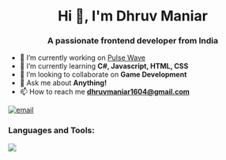 <h1 align="center">Hi 👋, I'm Dhruv Maniar</h1>
<h3 align="center">A passionate frontend developer from India</h3>

- 🔭 I’m currently working on [Pulse Wave](abc.com)
- 🌱 I’m currently learning **C#, Javascript, HTML, CSS**
- 👯 I’m looking to collaborate on **Game Development**
- 💬 Ask me about **Anything!**
- 📫 How to reach me **dhruvmaniar1604@gmail.com**

<p align="left">
  <a href="mailto:dhruvmaniar1604@gmail.com">
    <img src="https://img.shields.io/badge/Email-Dhruv%20Maniar-red?style=for-the-badge&logo=gmail&logoColor=white" alt="email" />
  </a>
</p>

<p align="left">
<!-- You can add social icons here if needed -->
</p>

<h3 align="left">Languages and Tools:</h3>

<p align="left">
  <img src="https://skillicons.dev/icons?i=blender,cs,css,html,illustrator,js,photoshop,python,unity" />
</p>
